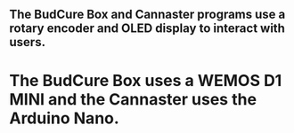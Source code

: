 ## The BudCure Box and Cannaster programs use a rotary encoder and OLED display to interact with users. 
# The BudCure Box uses a WEMOS D1 MINI and the Cannaster uses the Arduino Nano.
